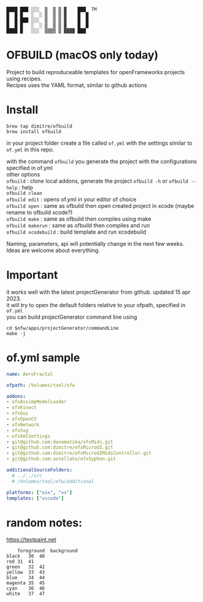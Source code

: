 ```
████ ███ ░░░  ▒  ▒ ▒ ▓    ███  TM
█  █ █   ░  ░ ▒  ▒ ▒ ▓    █  █  
█  █ ███ ░░░  ▒  ▒ ▒ ▓    █  █  
█  █ █   ░  ░ ▒  ▒ ▒ ▓    █  █  
████ █   ░░░  ▒▒▒▒ ▒ ▓▓▓▓ ███  
```  
# OFBUILD (macOS only today)
Project to build reproduceable templates for openFrameworks projects using recipes.  
Recipes uses the YAML format, similar to github actions  

# Install
```
brew tap dimitre/ofbuild
brew install ofbuild
```

in your project folder create a file called ```of.yml``` with the settings similar to ```of.yml``` in this repo.

with the command ```ofbuild``` you generate the project with the configurations specified in of.yml  
other options  
```ofbuild``` : clone local addons, generate the project
```ofbuild -h``` or ```ofbuild --help``` : help  
```ofbuild clean```  
```ofbuild edit``` : opens of.yml in your editor of choice  
```ofbuild open``` : same as ofbuild then open created project in xcode (maybe rename to ofbuild xcode?)  
```ofbuild make``` : same as ofbuild then compiles using make  
```ofbuild makerun``` : same as ofbuild then compiles and run  
```ofbuild xcodebuild``` : build template and run xcodebuild  
  
Naming, parameters, api will potentially change in the next few weeks.  
Ideas are welcome about everything.  

# Important
it works well with the latest projectGenerator from github. updated 15 apr 2023.  
it will try to open the default folders relative to your ofpath, specified in ```of.yml```  
you can build projectGenerator command line using
```
cd $ofw/apps/projectGenerator/commandLine
make -j
```

# of.yml sample
```yaml
name: AeroFractal

ofpath: /Volumes/tool/ofw

addons:
- ofxAssimpModelLoader
- ofxKinect
- ofxGui
- ofxOpenCV
- ofxNetwork
- ofxSvg
- ofxXmlSettings
- git@github.com:danomatika/ofxMidi.git
- git@github.com:dimitre/ofxMicroUI.git
- git@github.com:dimitre/ofxMicroUIMidiController.git
- git@github.com:astellato/ofxSyphon.git

additionalSourceFolders:
  # ../../src
  # /Volumes/tool/ofw/additional

platforms: ["osx", "vs"]
templates: ["vscode"]
```

# random notes:
https://textpaint.net

```tsv
	foreground	background
black	30	40
red	31	41
green	32	42
yellow	33	43
blue	34	44
magenta	35	45
cyan	36	46
white	37	47
```
